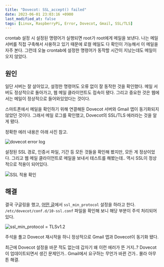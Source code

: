 ```yaml
---
title: "Dovecot: SSL_accept() failed"
date: 2023-06-01 23:03:16 +0900
last_modified_at: false
tags: [Linux, RaspberryPi, Error, Dovecot, Gmail, SSL/TLS]
---
```


crontab 설정 시 설정된 명령어가 실행되면 root가 root에게 메일을 보낸다.
나는 메일 서버를 직접 구축해서 사용하고 있기 때문에 로컬 메일도 다 확인이 가능해서 이 메일을 자주 본다.
그런데 오늘 crontab에 설정한 명령어가 동작할 시간이 지났는데도 메일이 오지 않았다.

## 원인

일단 서버는 잘 살아있고, 설정한 명령어도 오류 없이 잘 동작한 것을 확인했다.
메일 서버도 정상적으로 돌아가고, 웹 메일 클라이언트도 접속이 됐다.
그리고 중요한 것은 웹에서는 메일이 정상적으로 들어와있었다는 것이다.

스마트폰에서 메일을 확인하기 위해 연결해둔 Dovecot 서버와 Gmail 앱이 동기화되지 않았던 것이다.
그래서 메일 로그를 확인했고, Dovecot의 SSL/TLS 에러라는 것을 알게 됐다.

정확한 에러 내용은 아래 사진 참고.

![dovecot error log](https://cdn.jsdelivr.net/gh/kimzuni/cdn/blog/dovecot-imap-ssl-error.png)

설정된 SSL 경로, 인증서 파일, 기간 등 모든 것들을 확인해 봤지만, 모든 게 정상이었다.
그리고 웹 메일 클라이언트로 메일을 보내서 테스트를 해봤는데.. 역시 SSL이 정상적으로 적용이 되어있다.

![SSL 적용 확인](https://cdn.jsdelivr.net/gh/kimzuni/cdn/blog/dovecot-imap-ssl-error-check.png)

## 해결

결국 구글링을 했고,
[어떤 글](https://www.linode.com/community/questions/22198/dovecot-tls-handshaking-ssl_accept-failed-error14094416ssl-routinesssl3_read_byt)에서
`ssl_min_protocol` 설정을 하라고 한다.
`/etc/dovecot/conf.d/10-ssl.conf` 파일을 확인해 보니 해당 부분이 주석 처리되어 있다.

![ssl_min_protocol = TLSv1.2](https://cdn.jsdelivr.net/gh/kimzuni/cdn/blog/dovecot-imap-ssl-error-config.png)

주석을 풀고 Dovecot 재시작을 하니 정상적으로 Gmail 앱과 Dovecot이 동기화 됐다.

최근에 Dovecot 설정을 바꾼 적도 없는데 갑자기 왜 이런 에러가 뜬 거지..?
Dovecot이 업데이트되면서 생긴 문제인가.. Gmail에서 요구하는 무언가 바뀐 건가..
몰라 아무튼 해결.
